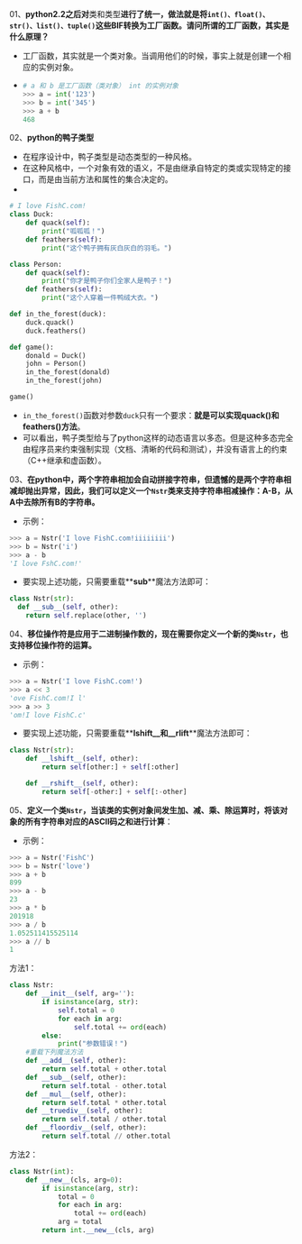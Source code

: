 01、**python2.2之后对**类和类型**进行了统一，做法就是将`int()、float()、str()、list()、tuple()`这些BIF转换为工厂函数。请问所谓的工厂函数，其实是什么原理？**

- 工厂函数，其实就是一个类对象。当调用他们的时候，事实上就是创建一个相应的实例对象。
- ```python
  # a 和 b 是工厂函数（类对象） int 的实例对象
  >>> a = int('123')
  >>> b = int('345')
  >>> a + b
  468
   ```

02、**python的鸭子类型**

- 在程序设计中，鸭子类型是动态类型的一种风格。
- 在这种风格中，一个对象有效的语义，不是由继承自特定的类或实现特定的接口，而是由当前方法和属性的集合决定的。
-

```python
# I love FishC.com!
class Duck:
    def quack(self):
        print("呱呱呱！")
    def feathers(self):
        print("这个鸭子拥有灰白灰白的羽毛。")

class Person:
    def quack(self):
        print("你才是鸭子你们全家人是鸭子！")
    def feathers(self):
        print("这个人穿着一件鸭绒大衣。")

def in_the_forest(duck):
    duck.quack()
    duck.feathers()

def game():
    donald = Duck()
    john = Person()
    in_the_forest(donald)
    in_the_forest(john)

game()
```
- `in_the_forest()`函数对参数`duck`只有一个要求：**就是可以实现quack()和feathers()方法**。
- 可以看出，鸭子类型给与了python这样的动态语言以多态。但是这种多态完全由程序员来约束强制实现（文档、清晰的代码和测试），并没有语言上的约束（C++继承和虚函数）。

03、**在python中，两个字符串相加会自动拼接字符串，但遗憾的是两个字符串相减却抛出异常，因此，我们可以定义一个`Nstr`类来支持字符串相减操作：A-B，从A中去除所有B的字符串。**
- 示例：

```python
>>> a = Nstr('I love FishC.com!iiiiiiii')
>>> b = Nstr('i')
>>> a - b
'I love FshC.com!'
```
- 要实现上述功能，只需要重载**__sub__**魔法方法即可：

```python
class Nstr(str):
  def __sub__(self, other):
    return self.replace(other, '')

```
04、**移位操作符是应用于二进制操作数的，现在需要你定义一个新的类`Nstr`，也支持移位操作符的运算。**
- 示例：

```python
>>> a = Nstr('I love FishC.com!')
>>> a << 3
'ove FishC.com!I l'
>>> a >> 3
'om!I love FishC.c'

```
- 要实现上述功能，只需要重载**__lshift__和__rlift__**魔法方法即可：

```python
class Nstr(str):
    def __lshift__(self, other):
        return self[other:] + self[:other]

    def __rshift__(self, other):
        return self[-other:] + self[:-other]
```
05、**定义一个类`Nstr`，当该类的实例对象间发生加、减、乘、除运算时，将该对象的所有字符串对应的ASCII码之和进行计算**：

- 示例：

```python
>>> a = Nstr('FishC')
>>> b = Nstr('love')
>>> a + b
899
>>> a - b
23
>>> a * b
201918
>>> a / b
1.052511415525114
>>> a // b
1

```
方法1：
```python
class Nstr:
    def __init__(self, arg=''):
        if isinstance(arg, str):
            self.total = 0
            for each in arg:
                self.total += ord(each)
        else:
            print("参数错误！")
    #重载下列魔法方法
    def __add__(self, other):
        return self.total + other.total
    def __sub__(self, other):
        return self.total - other.total
    def __mul__(self, other):
        return self.total * other.total
    def __truediv__(self, other):
        return self.total / other.total
    def __floordiv__(self, other):
        return self.total // other.total

```
方法2：
```python
class Nstr(int):
    def __new__(cls, arg=0):
        if isinstance(arg, str):
            total = 0
            for each in arg:
                total += ord(each)
            arg = total
        return int.__new__(cls, arg)

```
